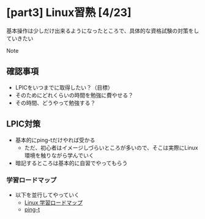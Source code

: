 # [part3] Linux習熟 [4/23]
基本操作は少しだけ出来るようになったところで、具体的な資格試験の対策をしていきたい

> [!NOTE]
> ## 確認事項
> - LPICをいつまでに取得したい？（目標）
> - そのためにどれくらいの時間を勉強に費やせる？
> - その時間、どうやって勉強する？

## LPIC対策
- 基本的にping-tだけやれば受かる
  - ただ、初心者はイメージしづらいところが多いので、そこは実際にLinux環境を触りながら学んでいく
- 暗記するところは基本的に自習でやってもらう

### 学習ロードマップ
- 以下を並行してやっていく
  - [Linux 学習ロードマップ](https://hogetech.info/linux)
  - [ping-t](https://mondai.ping-t.com/g/mypage)
 
